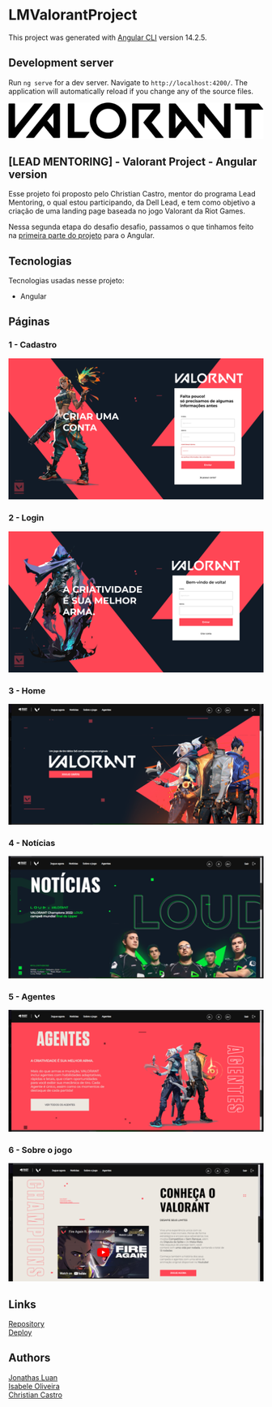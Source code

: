 # LMValorantProject

This project was generated with [Angular CLI](https://github.com/angular/angular-cli) version 14.2.5.

## Development server

Run `ng serve` for a dev server. Navigate to `http://localhost:4200/`. The application will automatically reload if you change any of the source files.

![Logo of the project](/src/assets/README/valorantLogo.png)


## [LEAD MENTORING] - Valorant Project - Angular version
Esse projeto foi proposto pelo Christian Castro, mentor do programa Lead Mentoring, o qual estou participando, da Dell Lead, e tem como objetivo a criação de uma landing page baseada no jogo Valorant da Riot Games.  
  
  
Nessa segunda etapa do desafio desafio, passamos o que tinhamos feito na <a href="https://leadmentoringvalorantproject.vercel.app" target="_blank" rel="noopener noreferrer">primeira parte do projeto</a>  para o Angular.


## Tecnologias 

Tecnologias usadas nesse projeto:

* Angular 

## Páginas  

### 1 - Cadastro

![Homepage image](/src/assets/README/cadastro.png)

### 2 - Login

![Homepage image](/src/assets/README/login.png)

### 3 - Home

![Homepage image](/src/assets/README/home.png)


### 4 - Notícias

![Login](/src/assets/README/noticias.png)


### 5 - Agentes

![Sign up](/src/assets/README/agentes.png)


### 6 - Sobre o jogo

![Dashboard](/src/assets/README/sobre.png)


## Links

  <a href="https://github.com/jonathasltavares/LeadMentoring-ValorantProject-AngularVersion" target="_blank" rel="noopener noreferrer">Repository</a><br>
  <a href="https://leadmentoringvalorantproject.vercel.app" target="_blank" rel="noopener noreferrer">Deploy</a>
  

## Authors

  <a href="https://github.com/jonathasltavares" target="_blank" rel="noopener noreferrer">Jonathas Luan</a>  
  <a href="https://github.com/IsabeleOliveira" target="_blank" rel="noopener noreferrer">Isabele Oliveira</a>  
  <a href="https://github.com/CCastro01" target="_blank" rel="noopener noreferrer">Christian Castro</a>  
